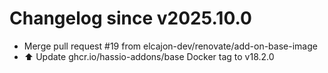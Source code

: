 # Changelog since v2025.10.0
- Merge pull request #19 from elcajon-dev/renovate/add-on-base-image 
- ⬆️ Update ghcr.io/hassio-addons/base Docker tag to v18.2.0 
